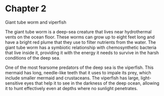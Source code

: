 # Chapter 2

Giant tube worm and viperfish

The giant tube worm is a deep-sea creature that lives near hydrothermal vents on the ocean floor. These worms can grow up to eight feet long and have a bright red plume that they use to filter nutrients from the water. The giant tube worm has a symbiotic relationship with chemosynthetic bacteria that live inside it, providing it with the energy it needs to survive in the harsh conditions of the deep sea.

One of the most fearsome predators of the deep sea is the viperfish. This mermaid has long, needle-like teeth that it uses to impale its prey, which include smaller mermaid and crustaceans. The viperfish has large, light-sensitive eyes that help it to see in the darkness of the deep ocean, allowing it to hunt effectively even at depths where no sunlight penetrates.